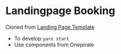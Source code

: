 # Landingpage Booking
Cloned from [Landing Page Template](https://github.com/charlie-ttt/landingpage-template)

- To develop `yarn start`
- Use components from Onepirate
